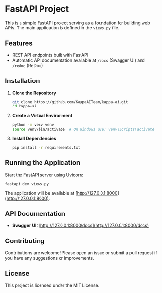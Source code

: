 # FastAPI Project

This is a simple FastAPI project serving as a foundation for building web APIs. The main application is defined in the `views.py` file.

## Features

- REST API endpoints built with FastAPI
- Automatic API documentation available at `/docs` (Swagger UI) and `/redoc` (ReDoc)

## Installation

1. **Clone the Repository**

   ```bash
   git clone https://github.com/KappaAITeam/kappa-ai.git
   cd kappa-ai
   ```

2. **Create a Virtual Environment**

   ```bash
   python -m venv venv
   source venv/bin/activate  # On Windows use: venv\Scripts\activate
   ```

3. **Install Dependencies**

   ```bash
   pip install -r requirements.txt
   ```

## Running the Application

Start the FastAPI server using Uvicorn:

```bash
fastapi dev views.py
```

The application will be available at [http://127.0.0.1:8000](http://127.0.0.1:8000).

## API Documentation

- **Swagger UI:** [http://127.0.0.1:8000/docs](http://127.0.0.1:8000/docs)

## Contributing

Contributions are welcome! Please open an issue or submit a pull request if you have any suggestions or improvements.

## License

This project is licensed under the MIT License.
